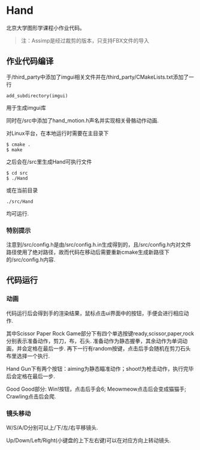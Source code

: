 # Hand

北京大学图形学课程小作业代码。

> 注：Assimp是经过裁剪的版本，只支持FBX文件的导入



## 作业代码编译

于/third_party中添加了imgui相关文件并在/third_party/CMakeLists.txt添加了一行

    add_subdirectory(imgui)

用于生成imgui库

同时在/src中添加了hand_motion.h声名并实现相关骨骼动作动画.

对Linux平台，在本地运行时需要在主目录下

    $ cmake .
    $ make

之后会在/src里生成Hand可执行文件

    $ cd src
    $ ./Hand

或在当前目录

    ./src/Hand

均可运行.

### 特别提示

注意到/src/config.h是由/src/config.h.in生成得到的，且/src/config.h内对文件路径使用了绝对路径，故而代码在移动后需要重新cmake生成新路径下的/src/config.h内容.

## 代码运行

### 动画

代码运行后会得到手的渲染结果，鼠标点击ui界面中的按钮，手便会进行相应动作.

其中Scissor Paper Rock Game部分下有四个单选按键ready,scissor,paper,rock分别表示准备动作，剪刀，布，石头. 准备动作为静态握拳，其余动作为单词动画，并会定格在最后一步. 再下一行有random按键，点击后手会随机在剪刀石头布里选择一个执行.

Hand Gun下有两个按钮：aiming为静态瞄准动作；shoot!为枪击动作，执行完毕后会定格在最后一步.

Good Good部分: Win!按钮，点击后手会6; Meowmeow点击后会变成猫猫手; Crawling点击后会爬.

### 镜头移动

W/S/A/D分别可以上/下/左/右平移镜头.

Up/Down/Left/Right(小键盘的上下左右键)可以在对应方向上转动镜头.